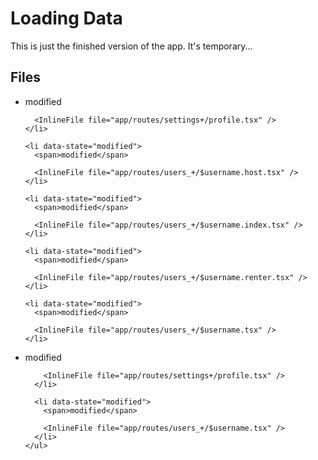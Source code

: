 # Loading Data

This is just the finished version of the app. It's temporary...

<section id="files" className="not-prose">
  <h2>Files</h2>

  <ul>
    <li data-state="modified">
      <span>modified</span>

      <InlineFile file="app/routes/settings+/profile.tsx" />
    </li>

    <li data-state="modified">
      <span>modified</span>

      <InlineFile file="app/routes/users_+/$username.host.tsx" />
    </li>

    <li data-state="modified">
      <span>modified</span>

      <InlineFile file="app/routes/users_+/$username.index.tsx" />
    </li>

    <li data-state="modified">
      <span>modified</span>

      <InlineFile file="app/routes/users_+/$username.renter.tsx" />
    </li>

    <li data-state="modified">
      <span>modified</span>

      <InlineFile file="app/routes/users_+/$username.tsx" />
    </li>

  </ul>
</section>

<TouchedFiles>
  <div id="files">
    <ul>
      <li data-state="modified">
        <span>modified</span>

        <InlineFile file="app/routes/settings+/profile.tsx" />
      </li>

      <li data-state="modified">
        <span>modified</span>

        <InlineFile file="app/routes/users_+/$username.tsx" />
      </li>
    </ul>

  </div>
</TouchedFiles>
